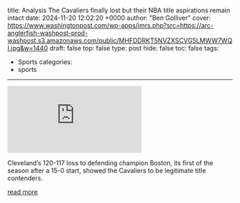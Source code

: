 title: Analysis The Cavaliers finally lost but their NBA title aspirations remain intact
date: 2024-11-20 12:02:20 +0000
author: "Ben Golliver"
cover: https://www.washingtonpost.com/wp-apps/imrs.php?src=https://arc-anglerfish-washpost-prod-washpost.s3.amazonaws.com/public/MHFDDRKT5NVZXSCVG5LMWW7WQI.jpg&w=1440
draft: false
top: false
type: post
hide: false
toc: false
tags:
  - Sports
categories:
  - sports
---

![](https://www.washingtonpost.com/wp-apps/imrs.php?src=https://arc-anglerfish-washpost-prod-washpost.s3.amazonaws.com/public/MHFDDRKT5NVZXSCVG5LMWW7WQI.jpg&w=1440)

Cleveland’s 120-117 loss to defending champion Boston, its first of the season after a 15-0 start, showed the Cavaliers to be legitimate title contenders.

[read more](https://www.washingtonpost.com/sports/2024/11/20/cavaliers-celtics-eastern-conference-showdown/)
